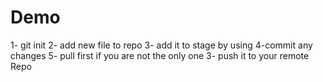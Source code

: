 # Demo
1- git init
2- add new file to repo
3- add it to stage by using 
4-commit any changes 
5- pull first if you are not the only one
3- push it to your remote Repo
